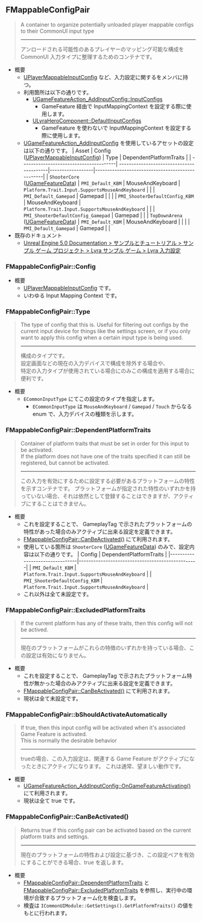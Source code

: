 ## FMappableConfigPair

> A container to organize potentially unloaded player mappable configs to their CommonUI input type  
> 
> ----
> アンロードされる可能性のあるプレイヤーのマッピング可能な構成を CommonUI 入力タイプに整理するためのコンテナです。

* 概要
	* [UPlayerMappableInputConfig] など、入力設定に関するをメンバに持つ。
	* 利用箇所は以下の通りです。
		* [UGameFeatureAction_AddInputConfig::InputConfigs]
			* GameFeature 経由で InputMappingContext を設定する際に使用します。
		* [ULyraHeroComponent::DefaultInputConfigs]
			* GameFeature を使わないで InputMappingContext を設定する際に使用します。
	* [UGameFeatureAction_AddInputConfig] を使用しているアセットの設定は以下の通りです。
		| Asset                                  | Config<br>([UPlayerMappableInputConfig]) | Type             | DependentPlatformTraits                         |
		| ---------------------------------------| -----------------------------------------|------------------|-------------------------------------------------|
		| `ShooterCore`<br>([UGameFeatureData])  | `PMI_Default_KBM`                        | MouseAndKeyboard | `Platform.Trait.Input.SupportsMouseAndKeyboard` |
		|                                        | `PMI_Default_Gamepad`                    | Gamepad          |                                                 |
		|                                        | `PMI_ShooterDefaultConfig_KBM`           | MouseAndKeyboard | `Platform.Trait.Input.SupportsMouseAndKeyboard` |
		|                                        | `PMI_ShooterDefaultConfig_Gamepad`       | Gamepad          |                                                 |
		| `TopDownArena`<br>([UGameFeatureData]) | `PMI_Default_KBM`                        | MouseAndKeyboard |                                                 |
		|                                        | `PMI_Default_Gamepad`                    | Gamepad          |                                                 |
* 既存のドキュメント
	* [Unreal Engine 5.0 Documentation > サンプルとチュートリアル > サンプル ゲーム プロジェクト > Lyra サンプル ゲーム > Lyra 入力設定]

### FMappableConfigPair::Config

* 概要
	* [UPlayerMappableInputConfig] です。
	* いわゆる Input Mapping Context です。

### FMappableConfigPair::Type

> The type of config that this is. 
> Useful for filtering out configs by the current input device for things like the settings screen, 
> or if you only want to apply this config when a certain input type is being used.
> 
> ----
> 構成のタイプです。  
> 設定画面などの現在の入力デバイスで構成を除外する場合や、  
> 特定の入力タイプが使用されている場合にのみこの構成を適用する場合に便利です。

* 概要
	* `ECommonInputType` にてこの設定のタイプを指定します。
		* `ECommonInputType` は `MouseAndKeyboard` / `Gamepad` / `Touch` からなる enum で、入力デバイスの種類を示します。

### FMappableConfigPair::DependentPlatformTraits

> Container of platform traits that must be set in order for this input to be activated.  
> If the platform does not have one of the traits specified it can still be registered, but cannot be activated.   
> 
> ----
> この入力を有効にするために設定する必要があるプラットフォームの特性を示すコンテナです。 
> プラットフォームが指定された特性のいずれかを持っていない場合、それは依然として登録することはできますが、アクティブにすることはできません。  

* 概要
	* これを設定することで、 GameplayTag で示されたプラットフォームの特性があった場合のみアクティブに出来る設定を定義できます。
	* [FMappableConfigPair::CanBeActivated()] にて利用されます。
	* 使用している箇所は `ShooterCore` ([UGameFeatureData]) のみで、設定内容は以下の通りです。
		| Config                         | DependentPlatformTraits                         |
		|--------------------------------|-------------------------------------------------|
		| `PMI_Default_KBM`              | `Platform.Trait.Input.SupportsMouseAndKeyboard` |
		| `PMI_ShooterDefaultConfig_KBM` | `Platform.Trait.Input.SupportsMouseAndKeyboard` |
	* これ以外は全て未設定です。

### FMappableConfigPair::ExcludedPlatformTraits

> If the current platform has any of these traits, then this config will not be actived.  
> 
> ----
> 現在のプラットフォームがこれらの特徴のいずれかを持っている場合、この設定は有効になりません。 

* 概要
	* これを設定することで、 GameplayTag で示されたプラットフォーム特性が無かった場合のみアクティブに出来る設定を定義できます。
	* [FMappableConfigPair::CanBeActivated()] にて利用されます。
	* 現状は全て未設定です。

### FMappableConfigPair::bShouldActivateAutomatically

> If true, then this input config will be activated when it's associated Game Feature is activated.  
> This is normally the desirable behavior
> 
> ----
> trueの場合、この入力設定は、関連する Game Feature がアクティブになったときにアクティブになります。 
> これは通常、望ましい動作です。

* 概要
	* [UGameFeatureAction_AddInputConfig::OnGameFeatureActivating()] にて利用されます。
	* 現状は全て true です。

### FMappableConfigPair::CanBeActivated()

> Returns true if this config pair can be activated based on the current platform traits and settings.
> 
> ----
> 現在のプラットフォームの特性および設定に基づき、この設定ペアを有効にすることができる場合、true を返します。

* 概要
	* [FMappableConfigPair::DependentPlatformTraits] と [FMappableConfigPair::ExcludedPlatformTraits] を参照し、実行中の環境が合致するプラットフォーム化を検査します。
	* 検査は `ICommonUIModule::GetSettings().GetPlatformTraits()` の値をもとに行われます。



<!--- ページ内のリンク --->

<!--- 自前の画像へのリンク --->

<!--- generated --->
[FMappableConfigPair::DependentPlatformTraits]: ../../Lyra/GameFeature/FMappableConfigPair.md#fmappableconfigpairdependentplatformtraits
[FMappableConfigPair::ExcludedPlatformTraits]: ../../Lyra/GameFeature/FMappableConfigPair.md#fmappableconfigpairexcludedplatformtraits
[FMappableConfigPair::CanBeActivated()]: ../../Lyra/GameFeature/FMappableConfigPair.md#fmappableconfigpaircanbeactivated
[UGameFeatureAction_AddInputConfig]: ../../Lyra/GameFeature/UGameFeatureAction_AddInputConfig.md#ugamefeatureaction_addinputconfig
[UGameFeatureAction_AddInputConfig::InputConfigs]: ../../Lyra/GameFeature/UGameFeatureAction_AddInputConfig.md#ugamefeatureaction_addinputconfiginputconfigs
[UGameFeatureAction_AddInputConfig::OnGameFeatureActivating()]: ../../Lyra/GameFeature/UGameFeatureAction_AddInputConfig.md#ugamefeatureaction_addinputconfigongamefeatureactivating
[ULyraHeroComponent::DefaultInputConfigs]: ../../Lyra/GameplayAbility/ULyraHeroComponent.md#ulyraherocomponentdefaultinputconfigs
[UGameFeatureData]: ../../UE/GameFeature/UGameFeatureData.md#ugamefeaturedata
[UPlayerMappableInputConfig]: ../../UE/Input/UPlayerMappableInputConfig.md#uplayermappableinputconfig
[Unreal Engine 5.0 Documentation > サンプルとチュートリアル > サンプル ゲーム プロジェクト > Lyra サンプル ゲーム > Lyra 入力設定]: https://docs.unrealengine.com/5.0/ja/lyra-input-settings-in-unreal-engine/

